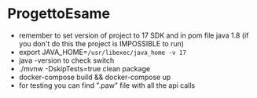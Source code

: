 # ProgettoEsame

- remember to set version of project to 17 SDK and in pom file java 1.8 (if you don't do this the project is IMPOSSIBLE to run)
- export JAVA_HOME=`/usr/libexec/java_home -v 17`
- java -version to check switch
- ./mvnw -DskipTests=true clean package
- docker-compose build && docker-compose up
- for testing you can find ".paw" file with all the api calls
